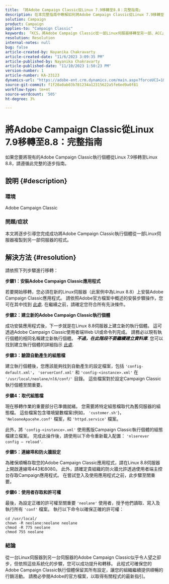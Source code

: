 ```yaml
---
title: 「將Adobe Campaign Classic從Linux 7.9移轉至8.8：完整指南」
description: 在本完整指南中瞭解如何將Adobe Campaign Classic從Linux 7.9移轉至8.8。
solution: Campaign
product: Campaign
applies-to: "Campaign Classic"
keywords: 「KCS，將Adobe Campaign Classic從一部Linux伺服器移轉至另一部、ACC」
resolution: Resolution
internal-notes: null
bug: false
article-created-by: Nayanika Chakravarty
article-created-date: "11/6/2023 3:09:35 PM"
article-published-by: Nayanika Chakravarty
article-published-date: "11/10/2023 1:50:23 PM"
version-number: 1
article-number: KA-23123
dynamics-url: "https://adobe-ent.crm.dynamics.com/main.aspx?forceUCI=1&pagetype=entityrecord&etn=knowledgearticle&id=6565317c-b67c-ee11-8179-6045bd006295"
source-git-commit: f1f20a0ab03b781234a12315622a5fe6ed9a0f81
workflow-type: tm+mt
source-wordcount: '505'
ht-degree: 3%

---
```


# 將Adobe Campaign Classic從Linux 7.9移轉至8.8：完整指南


如果您要將現有的Adobe Campaign Classic執行個體從Linux 7.9移轉至Linux 8.8，請遵循此完整的逐步指南。

## 說明 {#description}


### 環境

Adobe Campaign Classic

### 問題/症狀

本文將逐步引導您完成成功將Adobe Campaign Classic執行個體從一部Linux伺服器複製到另一部伺服器的程式。


## 解決方法 {#resolution}


請依照下列步驟進行移轉：

<b>步驟1：安裝Adobe Campaign Classic應用程式</b>

若要開始移轉，您必須在新的Linux伺服器（此案例中為Linux 8.8）上安裝Adobe Campaign Classic應用程式。 請依照Adobe官方檔案中概述的安裝步驟操作，您可在其中找到 [此處](https://experienceleague.adobe.com/docs/campaign-classic/using/installing-campaign-classic/install-campaign-on-prem/installing-campaign-in-linux-/prerequisites-of-campaign-installation-in-linux.html?lang=zh-Hant). 在繼續之前，請確定您符合所有先決條件。

<b>步驟2：建立新的Adobe Campaign Classic執行個體</b>

成功安裝應用程式後，下一步就是在Linux 8.8伺服器上建立新的執行個體。 這可透過Adobe Campaign Classic使用者端Web UI或命令列完成。 請務必以現有執行個體的相同名稱建立新執行個體。 <b>*不過，在此階段不要繼續建立資料庫</b>*. 您可以找到建立執行個體的詳細指示 [此處](https://experienceleague.adobe.com/docs/campaign-classic/using/installing-campaign-classic/appendices/command-lines.html?lang=en#creating-an-instance).

<b>步驟3：驗證自動產生的組態檔</b>

建立執行個體後，您應該能夠找到自動產生的設定檔案，包括 `'config-default.xml'`， `'serverConf.xml'` 和 `'config-<instance>.xml'` 在 `'/usr/local/neolane/nl6/conf/'` 目錄。 這些檔案對於設定Campaign Classic執行個體至關重要。

<b>步驟4：取代組態檔</b>

現在移轉作業的重要部分已準備就緒。 您需要將特定組態檔取代為舊伺服器的組態檔。 這些檔案包含環境變數檔案(例如， `'customer.sh'`)， `'NeloaneApacehe.conf'` 檔案，和 `'httpd.service'` 檔案。

此外，將 `'config-<instance>.xml'` 使用舊版Campaign Classic執行個體的組態檔建立檔案。 完成此操作後，請使用以下命令重新載入配置： `'nlserever config – reload'`.

<b>步驟5：連線埠和防火牆設定</b>

為確保順暢存取您的Adobe Campaign Classic應用程式，請在Linux 8.8伺服器上開啟連線埠443和8080。 此外，請確定貴組織的防火牆允許透過使用者端主控台存取Campaign應用程式。 在嘗試登入及使用應用程式之前，此步驟至關重要。

<b>步驟6：使用者存取和許可權</b>

最後，為設定正確的許可權至關重要 `'neolane'` 使用者，授予他們讀取、寫入及執行所有 `'conf'` 檔案。 執行以下命令以確保正確的許可權：


```
cd /usr/local/
chown -R neolane:neolane neolane
chmod -R 775 neolane
chmod 755 neolane
```


### 結論

從一台Linux伺服器到另一台伺服器的Adobe Campaign Classic似乎令人望之卻步，但依照這些系統化的步驟，您可以成功提升和轉移。 此程式可確保您的Adobe Campaign Classic執行個體保留其所有設定，讓您的組織繼續提供順暢的行銷活動。 請務必參閱Adobe的官方檔案，以取得有關程式的最新指引。

